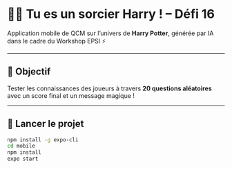 # 🧙‍♂️ Tu es un sorcier Harry ! – Défi 16

Application mobile de QCM sur l’univers de **Harry Potter**, générée par IA dans le cadre du Workshop EPSI ⚡

---

## 🎯 Objectif
Tester les connaissances des joueurs à travers **20 questions aléatoires** avec un score final et un message magique !

---

## 🚀 Lancer le projet
```bash
npm install -g expo-cli
cd mobile
npm install
expo start
